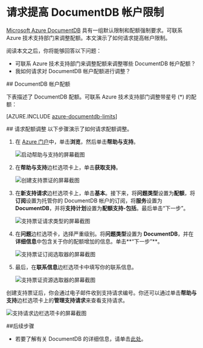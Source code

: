 <properties
	pageTitle="请求提高 DocumentDB 帐户限制| Azure"
	description="了解如何请求对 DocumentDB 限制做出调整，例如允许的集合数、存储的过程数和查询子句数。"
	services="documentdb"
	authors="AndrewHoh"
	manager="jhubbard"
	editor="monicar"
	documentationCenter=""/>

<tags
	ms.service="documentdb"
	ms.date="04/07/2016"
	wacn.date="06/28/2016"/>

# 请求提高 DocumentDB 帐户限制

[Microsoft Azure DocumentDB](/services/documentdb/) 具有一组默认限制和配额强制要求。可联系 Azure 技术支持部门来调整配额。本文演示了如何请求提高帐户限制。

阅读本文之后，你将能够回答以下问题：

-	可联系 Azure 技术支持部门来调整配额来调整哪些 DocumentDB 帐户配额？
-	我如何请求对 DocumentDB 帐户配额进行调整？

##<a id="Quotas"></a> DocumentDB 帐户配额

下表描述了 DocumentDB 配额。可联系 Azure 技术支持部门调整带星号 (*) 的配额：

[AZURE.INCLUDE [azure-documentdb-limits](../includes/azure-documentdb-limits.md)]


##<a id="RequestQuotaIncrease"></a> 请求配额调整
以下步骤演示了如何请求配额调整。

1. 在 [Azure 门户](https://portal.azure.cn)中，单击**浏览**，然后单击**帮助与支持**。

	![启动帮助与支持的屏幕截图](media/documentdb-increase-limits/helpsupport.png)

2. 在**帮助与支持**边栏选项卡上，单击**获取支持**。

	![创建支持票证的屏幕截图](media/documentdb-increase-limits/getsupport.png)

3. 在**新支持请求**边栏选项卡上，单击**基本**。接下来，将**问题类型**设置为**配额**，将**订阅**设置为托管你的 DocumentDB 帐户的订阅，将**服务**设置为 **DocumentDB**，并将**支持计划**设置为**配额支持-包括**。最后单击“下一步”。

	![支持票证请求类型的屏幕截图](media/documentdb-increase-limits/supportrequest1.png)

4. 在**问题**边栏选项卡，选择严重级别。将**问题类型**设置为 **DocumentDB**，并在**详细信息**中包含关于你的配额增加的信息。单击**“下一步”**。

	![支持票证订阅选取器的屏幕截图](media/documentdb-increase-limits/supportrequest2.png)

5. 最后，在**联系信息**边栏选项卡中填写你的联系信息。

	![支持票证资源选取器的屏幕截图](media/documentdb-increase-limits/supportrequest3.png)

创建支持票证后，你会通过电子邮件收到支持请求编号。你还可以通过单击**帮助与支持**边栏选项卡上的**管理支持请求**来查看支持请求。

![支持请求边栏选项卡的屏幕截图](./media/documentdb-increase-limits/supportrequest4.png)


##<a name="NextSteps"></a>后续步骤
- 若要了解有关 DocumentDB 的详细信息，请单击[此处](http://azure.com/docdb)。

<!---HONumber=Mooncake_0425_2016-->
